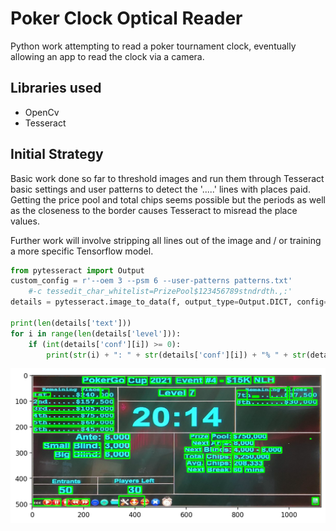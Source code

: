 # Poker Clock Optical Reader

Python work attempting to read a poker tournament clock, eventually allowing an app to read the clock via a camera.

## Libraries used

- OpenCv
- Tesseract

## Initial Strategy

Basic work done so far to threshold images and run them through Tesseract basic settings and user patterns to detect the '.....' lines with places paid. Getting the price pool and total chips seems possible but the periods as well as the closeness to the border causes Tesseract to misread the place values.

Further work will involve stripping all lines out of the image and / or training a more specific Tensorflow model.

```python
from pytesseract import Output
custom_config = r'--oem 3 --psm 6 --user-patterns patterns.txt'
    #-c tessedit_char_whitelist=PrizePool$123456789stndrdth.,:'
details = pytesseract.image_to_data(f, output_type=Output.DICT, config=custom_config, lang="eng")

print(len(details['text']))
for i in range(len(details['level'])):
    if (int(details['conf'][i]) >= 0):
        print(str(i) + ": " + str(details['conf'][i]) + "% " + str(details['text'][i]))
```

![bounding boxes](https://github.com/idontchop/PokerClockOpticalReader/blob/main/renders/bounding2.png)

